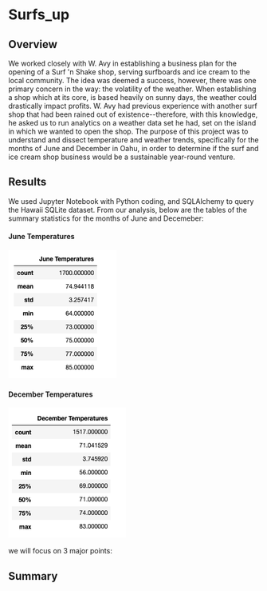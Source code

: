 # Surfs_up
## Overview
We worked closely with W. Avy in establishing a business plan for the opening of a Surf 'n Shake shop, serving surfboards and ice cream to the local community. The idea was deemed a success, however, there was one primary concern in the way: the volatility of the weather. When establishing a shop which at its core, is based heavily on sunny days, the weather could drastically impact profits. W. Avy had previous experience with another surf shop that had been rained out of existence--therefore, with this knowledge, he asked us to run analytics on a weather data set he had, set on the island in which we wanted to open the shop. The purpose of this project was to understand and dissect temperature and weather trends, specifically for the months of June and December in Oahu, in order to determine if the surf and ice cream shop business would be a sustainable year-round venture.

## Results
We used Jupyter Notebook with Python coding, and SQLAlchemy to query the Hawaii SQLite dataset.
From our analysis, below are the tables of the summary statistics for the months of June and Decemeber:
#### June Temperatures
![This is an image](https://github.com/leilacf/Surfs_up/blob/main/June%20temps.png)

#### December Temperatures
![This is an image](https://github.com/leilacf/Surfs_up/blob/main/December%20temps.png)




we will focus on 3 major points:



## Summary
